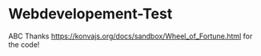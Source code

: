 # Webdevelopement-Test
ABC
Thanks https://konvajs.org/docs/sandbox/Wheel_of_Fortune.html for the code!
